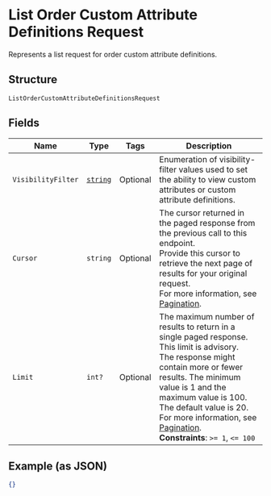 
# List Order Custom Attribute Definitions Request

Represents a list request for order custom attribute definitions.

## Structure

`ListOrderCustomAttributeDefinitionsRequest`

## Fields

| Name | Type | Tags | Description |
|  --- | --- | --- | --- |
| `VisibilityFilter` | [`string`](../../doc/models/visibility-filter.md) | Optional | Enumeration of visibility-filter values used to set the ability to view custom attributes or custom attribute definitions. |
| `Cursor` | `string` | Optional | The cursor returned in the paged response from the previous call to this endpoint.<br>Provide this cursor to retrieve the next page of results for your original request.<br>For more information, see [Pagination](https://developer.squareup.com/docs/working-with-apis/pagination). |
| `Limit` | `int?` | Optional | The maximum number of results to return in a single paged response. This limit is advisory.<br>The response might contain more or fewer results. The minimum value is 1 and the maximum value is 100.<br>The default value is 20.<br>For more information, see [Pagination](https://developer.squareup.com/docs/working-with-apis/pagination).<br>**Constraints**: `>= 1`, `<= 100` |

## Example (as JSON)

```json
{}
```

